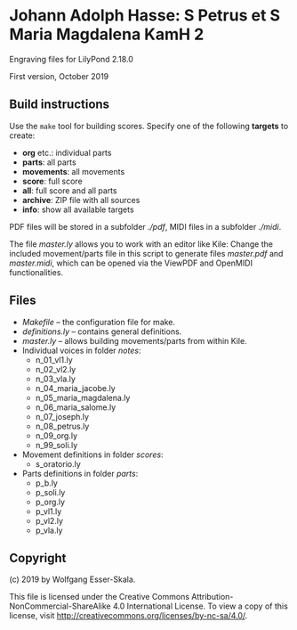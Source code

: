 # Johann Adolph Hasse: S Petrus et S Maria Magdalena KamH 2

Engraving files for LilyPond 2.18.0

First version, October 2019


## Build instructions

Use the `make` tool for building scores. Specify one of the following **targets** to create:

* **org** etc.: individual parts
* **parts**: all parts
* **movements**: all movements
* **score**: full score
* **all**: full score and all parts
* **archive**: ZIP file with all sources
* **info**: show all available targets

PDF files will be stored in a subfolder *./pdf*, MIDI files in a subfolder *./midi*.

The file *master.ly* allows you to work with an editor like Kile: Change the included movement/parts file in this script to generate files *master.pdf* and *master.midi*, which can be opened via the ViewPDF and OpenMIDI functionalities.


## Files

* *Makefile* – the configuration file for make.
* *definitions.ly* – contains general definitions.
* *master.ly* – allows building movements/parts from within Kile.
* Individual voices in folder *notes*:
    * n_01_vl1.ly
    * n_02_vl2.ly
    * n_03_vla.ly
    * n_04_maria_jacobe.ly
    * n_05_maria_magdalena.ly
    * n_06_maria_salome.ly
    * n_07_joseph.ly
    * n_08_petrus.ly
    * n_09_org.ly
    * n_99_soli.ly
* Movement definitions in folder *scores*:
    * s_oratorio.ly
* Parts definitions in folder *parts*:
    * p_b.ly
    * p_soli.ly
    * p_org.ly
    * p_vl1.ly
    * p_vl2.ly
    * p_vla.ly


## Copyright

(c) 2019 by Wolfgang Esser-Skala.

This file is licensed under the Creative Commons Attribution-NonCommercial-ShareAlike 4.0 International License.
To view a copy of this license, visit http://creativecommons.org/licenses/by-nc-sa/4.0/.
